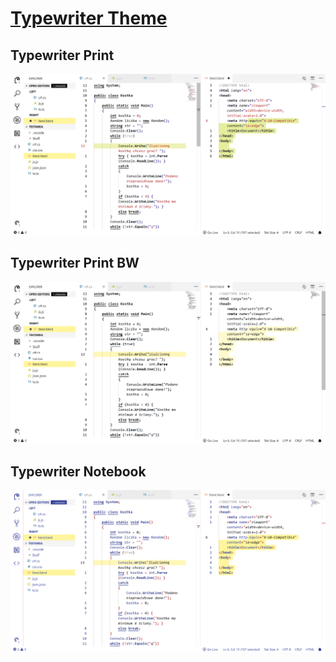 # [Typewriter Theme](https://github.com/nabeelvalley/TypewriterVSCodeTheme)

## Typewriter Print

![](preview/Print.png)

## Typewriter Print BW

![](preview/PrintBW.png)

## Typewriter Notebook

![](preview/Notebook.png)
